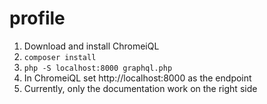 # profile

1. Download and install ChromeiQL
2. `composer install`
3. `php -S localhost:8000 graphql.php`
4. In ChromeiQL set http://localhost:8000 as the endpoint
5. Currently, only the documentation work on the right side